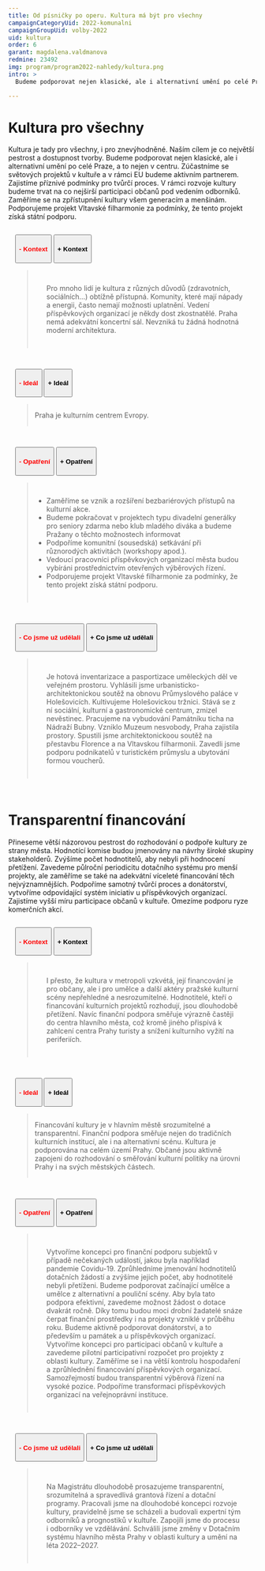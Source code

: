```yaml
---
title: Od písničky po operu. Kultura má být pro všechny
campaignCategoryUid: 2022-komunalni
campaignGroupUid: volby-2022
uid: kultura
order: 6
garant: magdalena.valdmanova
redmine: 23492
img: program/program2022-nahledy/kultura.png
intro: >
  Budeme podporovat nejen klasické, ale i alternativní umění po celé Praze. Kultura má být totiž pestrá. A dostupná pro všechny, i pro ty znevýhodněné.

---
```


# Kultura pro všechny
Kultura je tady pro všechny, i pro znevýhodněné. Naším cílem je co největší pestrost a dostupnost tvorby. Budeme podporovat nejen klasické, ale i alternativní umění po celé Praze, a to nejen v centru. Zúčastníme se světových projektů v kultuře a v rámci EU budeme aktivním partnerem. Zajistíme příznivé podmínky pro tvůrčí proces. V rámci rozvoje kultury budeme trvat na co nejširší participaci občanů pod vedením odborníků. Zaměříme se na zpřístupnění kultury všem generacím a menšinám. Podporujeme projekt Vltavské filharmonie za podmínky, že tento projekt získá státní podporu.

<div class="resenicko">
<button class="hide"><h4>- Kontext</h4></button>
<button class="show"><h4>+ Kontext</h4></button>

<div class="text">
<blockquote style="border:margin:1em;1px solid black;padding:1em">  
<ul>
Pro mnoho lidí je kultura z různých důvodů (zdravotních, sociálních...) obtížně přístupná. Komunity, které mají nápady a energii, často nemají možnosti uplatnění. Vedení příspěvkových organizací je někdy dost zkostnatělé. Praha nemá adekvátní koncertní sál. Nevzniká tu žádná hodnotná moderní architektura.
</ul>
</blockquote>
</div>
</div>

<div class="resenicko">
<button class="hide"><h4>- Ideál</h4></button>
<button class="show"><h4>+ Ideál</h4></button>

<div class="text">
<blockquote style="border:margin:1em;1px solid black;padding:1em">  
Praha je kulturním centrem Evropy.
</blockquote>
</div>
</div>

<div class="resenicko">
<button class="hide"><h4>- Opatření</h4></button>
<button class="show"><h4>+ Opatření </h4></button>

<div class="text">
<blockquote style="border:margin:1em;1px solid black;padding:1em">  
<ul>
<li> Zaměříme se vznik a rozšíření bezbariérových přístupů na kulturní akce.</li> 
<li> Budeme pokračovat v projektech typu divadelní generálky pro seniory zdarma nebo klub mladého diváka a budeme Pražany o těchto možnostech informovat</li>
<li> Podpoříme komunitní (sousedská) setkávání při různorodých aktivitách (workshopy apod.).</li>
<li> Vedoucí pracovníci příspěvkových organizací města budou vybíráni prostřednictvím otevřených výběrových řízení.</li>
<li> Podporujeme projekt Vltavské filharmonie za podmínky, že tento projekt získá státní podporu.</li>
</ul>
</blockquote>
</div>
</div>

<div class="resenicko">
<button class="hide"><h4>- Co jsme už udělali</h4></button>
<button class="show"><h4>+ Co jsme už udělali</h4></button>

<div class="text">
<blockquote style="border:margin:1em;1px solid black;padding:1em">  
<ul>
<il> Je hotová inventarizace a pasportizace uměleckých děl ve veřejném prostoru.</li>
<il> Vyhlásili jsme urbanisticko-architektonickou soutěž na obnovu Průmyslového paláce v Holešovicích.</li>
<il> Kultivujeme Holešovickou tržnici. Stává se z ní sociální, kulturní a gastronomické centrum, zmizel nevěstinec.</li>
<il> Pracujeme na vybudování Památníku ticha na Nádraží Bubny.</li>
<il> Vzniklo Muzeum nesvobody, Praha zajistila prostory.</li>
<il> Spustili jsme architektonickoou soutěž na přestavbu Florence a na Vltavskou filharmonii.</li>
<il> Zavedli jsme podporu podnikatelů v turistickém průmyslu a ubytování formou voucherů.</li>
<ul>
</blockquote>
</div>
</div>

# Transparentní financování
Přineseme větší názorovou pestrost do rozhodování o podpoře kultury ze strany města. Hodnotící komise budou jmenovány na návrhy široké skupiny stakeholderů. Zvýšíme počet hodnotitelů, aby nebyli při hodnocení přetížení. Zavedeme půlroční periodicitu dotačního systému pro menší projekty, ale zaměříme se také na adekvátní víceleté financování těch nejvýznamnějších. Podpoříme samotný tvůrčí proces a donátorství, vytvoříme odpovídající systém iniciativ u příspěvkových organizací. Zajistíme vyšší míru participace občanů v kultuře. Omezíme podporu ryze komerčních akcí.

<div class="resenicko">
<button class="hide"><h4>- Kontext</h4></button>
<button class="show"><h4>+ Kontext</h4></button>

<div class="text">
<blockquote style="border:margin:1em;1px solid black;padding:1em">  
<ul>
I přesto, že kultura v metropoli vzkvétá, její financování je pro občany, ale i pro umělce a další aktéry pražské kulturní scény nepřehledné a nesrozumitelné. Hodnotitelé, kteří o financování kulturních projektů rozhodují, jsou dlouhodobě přetížení. Navíc finanční podpora směřuje výrazně častěji do centra hlavního města, což kromě jiného přispívá k zahlcení centra Prahy turisty a snížení kulturního vyžití na periferiích.
</ul>
</blockquote>
</div>
</div>

<div class="resenicko">
<button class="hide"><h4>- Ideál</h4></button>
<button class="show"><h4>+ Ideál</h4></button>

<div class="text">
<blockquote style="border:margin:1em;1px solid black;padding:1em">  
Financování kultury je v hlavním městě srozumitelné a transparentní. Finanční podpora směřuje nejen do tradičních kulturních institucí, ale i na alternativní scénu. Kultura je podporována na celém území Prahy. Občané jsou aktivně zapojeni do rozhodování o směřování kulturní politiky na úrovni Prahy i na svých městských částech.
</blockquote>
</div>
</div>

<div class="resenicko">
<button class="hide"><h4>- Opatření</h4></button>
<button class="show"><h4>+ Opatření </h4></button>

<div class="text">
<blockquote style="border:margin:1em;1px solid black;padding:1em">  
<ul>
<il> Vytvoříme koncepci pro finanční podporu subjektů v případě nečekaných událostí, jakou byla například pandemie Covidu-19.</il> 
<il> Zprůhledníme jmenování hodnotitelů dotačních žádostí a zvýšíme jejich počet, aby hodnotitelé nebyli přetíženi.</il>
<il> Budeme podporovat začínající umělce a umělce z alternativní a pouliční scény. Aby byla tato podpora efektivní, zavedeme možnost žádost o dotace dvakrát ročně. Díky tomu budou moci drobní žadatelé snáze čerpat finanční prostředky i na projekty vzniklé v průběhu roku.</il>
<il> Budeme aktivně podporovat donátorství, a to především u památek a u příspěvkových organizací.</il>
<il> Vytvoříme koncepci pro participaci občanů v kultuře a zavedeme pilotní participativní rozpočet pro projekty z oblasti kultury.</il>
<il> Zaměříme se i na větší kontrolu hospodaření a zprůhlednění financování příspěvkových organizací. Samozřejmostí budou transparentní výběrová řízení na vysoké pozice. Podpoříme transformaci příspěvkových organizací na veřejnoprávní instituce.</il>
</ul>
</blockquote>
</div>
</div>

<div class="resenicko">
<button class="hide"><h4>- Co jsme už udělali</h4></button>
<button class="show"><h4>+ Co jsme už udělali</h4></button>

<div class="text">
<blockquote style="border:margin:1em;1px solid black;padding:1em">  
<ul>
<il> Na Magistrátu dlouhodobě prosazujeme transparentní, srozumitelná a spravedlivá grantová řízení a dotační programy.</il>
<il> Pracovali jsme na dlouhodobé koncepci rozvoje kultury, pravidelně jsme se scházeli a budovali expertní tým odborníků a prognostiků v kultuře. Zapojili jsme do procesu i odborníky ve vzdělávání.</il>
<il> Schválili jsme změny v Dotačním systému hlavního města Prahy v oblasti kultury a umění na léta 2022–2027.</il>
<ul>
</blockquote>
</div>
</div>

<style>
  .resenicko  button.hide { color: red; }
  .resenicko  button.show { color: gren; }  
  .resenicko { padding:1em; }  
</style>

<script type="text/javascript" src="https://ajax.googleapis.com/ajax/libs/jquery/1.7.2/jquery.min.js"></script>

<script>
$(document).ready(function(){
 $('.resenicko .hide').hide();
 $('.resenicko .text').hide();
  $(".resenicko .hide").click(function(){
    $(this).parent().children('.hide').hide();
    $(this).parent().children('.show').show();
    $(this).parent().children('.text').slideUp('normal;');;
  });
  $(".resenicko .show").click(function(){
    $(this).parent().children('.hide').show();
    $(this).parent().children('.show').hide();
    $(this).parent().children('.text').slideDown('normal;');;
  });
});
</script>

